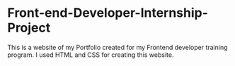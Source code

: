 # Front-end-Developer-Internship-Project
This is a website of my Portfolio created for my Frontend developer training program. I used HTML and CSS for creating this website.
